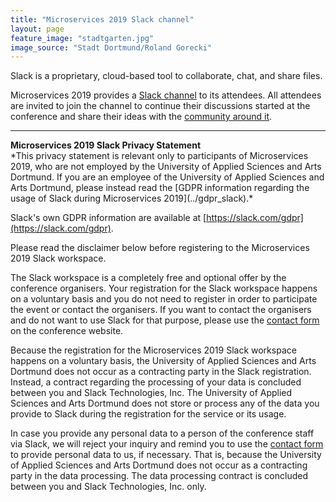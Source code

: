 ```yaml
---
title: "Microservices 2019 Slack channel"
layout: page
feature_image: "stadtgarten.jpg"
image_source: "Stadt Dortmund/Roland Gorecki"
---
```


Slack is a proprietary, cloud-based tool to collaborate, chat, and share
files. 

Microservices 2019 provides a [Slack channel](https://fh.do/ms2019-slack) to its attendees. All attendees are invited to join the channel to continue their discussions started at the conference and share their ideas with the [community around it](https://microservices.community).

---

<div class="panel panel-info">
  <div class="panel-heading"><strong>Microservices 2019 Slack Privacy Statement</strong></div>
  <div class="panel-body" markdown="1">
*This privacy statement is relevant only to participants of Microservices 2019,
who are not employed by the University of Applied Sciences and Arts Dortmund.
If you are an employee of the University of Applied Sciences and Arts Dortmund,
please instead read the [GDPR information regarding the usage of Slack during
Microservices 2019](../gdpr_slack).*
    
Slack's own GDPR information are available at [https://slack.com/gdpr](https://slack.com/gdpr).

Please read the disclaimer below before registering to the Microservices 2019 Slack workspace.

The Slack workspace is a completely free and optional offer by the conference
organisers. Your registration for the Slack workspace happens on a voluntary
basis and you do not need to register in order to participate the event or
contact the organisers. If you want to contact the organisers and do not want
to use Slack for that purpose, please use the [contact form](/2019/contact/) on
the conference website.

Because the registration for the Microservices 2019 Slack workspace happens
on a voluntary basis, the University of Applied Sciences and Arts Dortmund
does not occur as a contracting party in the Slack registration. Instead, a
contract regarding the processing of your data is concluded between you and
Slack Technologies, Inc. The University of Applied Sciences and Arts Dortmund
does not store or process any of the data you provide to Slack during the
registration for the service or its usage.

In case you provide any personal data to a person of the conference staff via
Slack, we will reject your inquiry and remind you to use the [contact
form](/2019/contact/) to provide personal data to us, if necessary. That is,
because the University of Applied Sciences and Arts Dortmund does not occur as
a contracting party in the data processing. The data processing contract is
concluded between you and Slack Technologies, Inc. only.
  </div>
</div>
